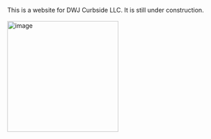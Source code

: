 This is a website for DWJ Curbside LLC. It is still under construction. 
<br />
<br />
<img width="255" alt="image" src="https://github.com/amirjonu/websiteco/assets/114600063/dfbcfe3a-e411-4dc6-8612-7955722b726e">

